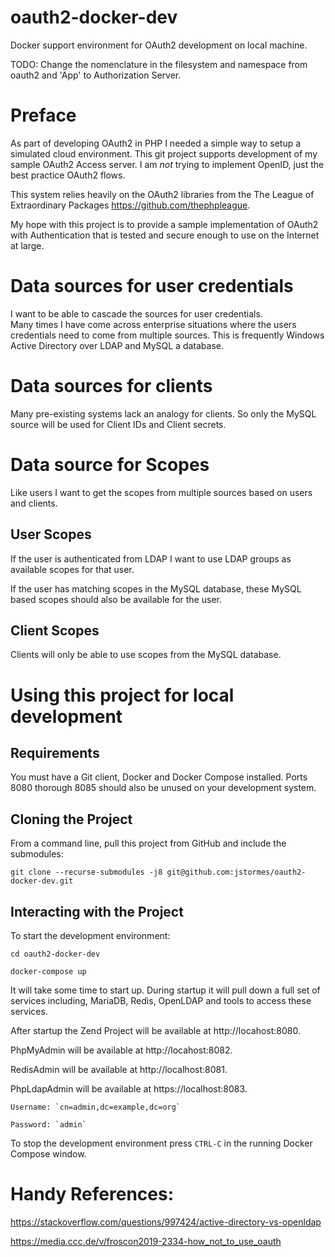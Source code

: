 # oauth2-docker-dev

Docker support environment for OAuth2 development on local machine.

TODO: Change the nomenclature in the filesystem and namespace from 
oauth2 and 'App' to Authorization Server.

# Preface 

As part of developing OAuth2 in PHP I needed a simple way to setup a
simulated cloud environment.  This git project supports development
of my sample OAuth2 Access server.  I am *not* trying to implement 
OpenID, just the best practice OAuth2 flows.

This system relies heavily on the OAuth2 libraries from the The League 
of Extraordinary Packages https://github.com/thephpleague.

My hope with this project is to provide a sample implementation of 
OAuth2 with Authentication that is tested and secure enough to use 
on the Internet at large. 

# Data sources for user credentials

I want to be able to cascade the sources for user credentials.  
Many times I have come across enterprise situations where the users
credentials need to come from multiple sources.  This is frequently 
Windows Active Directory over LDAP and MySQL a database.

# Data sources for clients

Many pre-existing systems lack an analogy for clients. So only 
the MySQL source will be used for Client IDs and Client secrets. 

# Data source for Scopes

Like users I want to get the scopes from multiple sources based on 
users and clients.  

## User Scopes

If the user is authenticated from LDAP I want to use LDAP groups
as available scopes for that user.

If the user has matching scopes in the MySQL database, these MySQL 
based scopes should also be available for the user.

## Client Scopes 

Clients will only be able to use scopes from the MySQL database.

# Using this project for local development

## Requirements

You must have a Git client, Docker and Docker Compose installed.
Ports 8080 thorough 8085 should also be unused on your development 
system.

## Cloning the Project

From a command line, pull this project from GitHub and include the 
submodules:

`git clone --recurse-submodules -j8 git@github.com:jstormes/oauth2-docker-dev.git`

## Interacting with the Project

To start the development environment:

`cd oauth2-docker-dev`

`docker-compose up`

It will take some time to start up.  During startup it will pull down a full
set of services including, MariaDB, Redis, OpenLDAP and tools to access 
these services.

After startup the Zend Project will be available at 
http://locahost:8080.

PhpMyAdmin will be available at http://locahost:8082.

RedisAdmin will be available at http://localhost:8081.

PhpLdapAdmin will be available at https://localhost:8083.

    Username: `cn=admin,dc=example,dc=org`

    Password: `admin`

To stop the development environment press `CTRL-C` in the running Docker Compose window. 
    
# Handy References:

https://stackoverflow.com/questions/997424/active-directory-vs-openldap

https://media.ccc.de/v/froscon2019-2334-how_not_to_use_oauth
